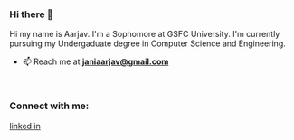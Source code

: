### Hi there 👋
Hi my name is Aarjav. I'm a Sophomore at GSFC University.
I'm currently pursuing my Undergaduate degree in Computer Science and Engineering.
- 📫 Reach me at **janiaarjav@gmail.com**
<br>
<h3 align="left">Connect with me:</h3>
<p align="left">
<a href="www.linkedin.com/in/janiaarjav" target="blank">linked in</a>
</p>
<!--
**AarjavJani/AarjavJani** is a ✨ _special_ ✨ repository because its `README.md` (this file) appears on your GitHub profile.

Here are some ideas to get you started:

- 🔭 I’m currently working on ...
- 🌱 I’m currently learning ...
- 👯 I’m looking to collaborate on ...
- 🤔 I’m looking for help with ...
- 💬 Ask me about ...
- 📫 How to reach me: ...
- 😄 Pronouns: ...
- ⚡ Fun fact: ...
-->
